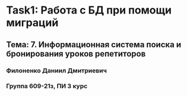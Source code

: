 # Task1: Работа с БД при помощи миграций
## Тема: 7. Информационная система поиска и бронирования уроков репетиторов
### Филоненко Даниил Дмитриевич
### Группа 609-21з, ПИ 3 курс